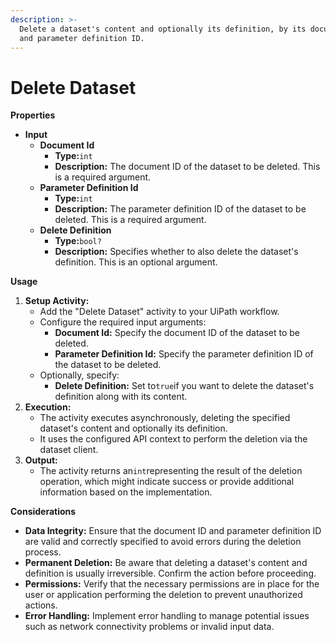 ```yaml
---
description: >-
  Delete a dataset's content and optionally its definition, by its document ID
  and parameter definition ID.
---
```


# Delete Dataset

**Properties**

* **Input**
  * **Document Id**
    * **Type:**`int`
    * **Description:** The document ID of the dataset to be deleted. This is a required argument.
  * **Parameter Definition Id**
    * **Type:**`int`
    * **Description:** The parameter definition ID of the dataset to be deleted. This is a required argument.
  * **Delete Definition**
    * **Type:**`bool?`
    * **Description:** Specifies whether to also delete the dataset's definition. This is an optional argument.

**Usage**

1. **Setup Activity:**
   * Add the "Delete Dataset" activity to your UiPath workflow.
   * Configure the required input arguments:
     * **Document Id:** Specify the document ID of the dataset to be deleted.
     * **Parameter Definition Id:** Specify the parameter definition ID of the dataset to be deleted.
   * Optionally, specify:
     * **Delete Definition:** Set to`true`if you want to delete the dataset's definition along with its content.
2. **Execution:**
   * The activity executes asynchronously, deleting the specified dataset's content and optionally its definition.
   * It uses the configured API context to perform the deletion via the dataset client.
3. **Output:**
   * The activity returns an`int`representing the result of the deletion operation, which might indicate success or provide additional information based on the implementation.

**Considerations**

* **Data Integrity:** Ensure that the document ID and parameter definition ID are valid and correctly specified to avoid errors during the deletion process.
* **Permanent Deletion:** Be aware that deleting a dataset's content and definition is usually irreversible. Confirm the action before proceeding.
* **Permissions:** Verify that the necessary permissions are in place for the user or application performing the deletion to prevent unauthorized actions.
* **Error Handling:** Implement error handling to manage potential issues such as network connectivity problems or invalid input data.
